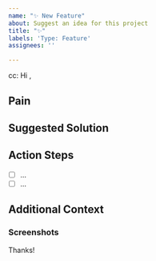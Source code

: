 ```yaml
---
name: "✨ New Feature"
about: Suggest an idea for this project
title: "✨"
labels: 'Type: Feature'
assignees: ''

---
```

<!-- These comments automatically delete -->
<!-- @ mention users who should be in the loop next to cc: -->
cc: 
Hi <!-- add intended user -->,
  
## Pain
<!-- Explain the pain you are experiencing -->

## Suggested Solution
<!-- Describe the solution you'd like -->

## Action Steps
<!--Add GitHub tasks-->
- [ ] ...
- [ ] ...

## Additional Context
<!-- Add any other context here. -->

### Screenshots
<!-- If applicable, add screenshots to help explain your problem. -->

Thanks!
